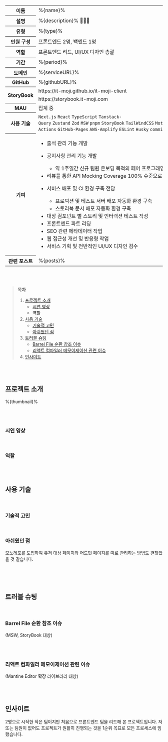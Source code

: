 <table id="project-summary">
  <colgroup>
    <col />
    <col width="84%" />
  </colgroup>
  <tbody>
    <tr>
      <th>이름</th>
      <td>%{name}%</td>
    </tr>
    <tr>
      <th>설명</th>
      <td>%{description}% 🧑🏻‍💻</td>
    </tr>
    <tr>
      <th>유형</th>
      <td>%{type}%</td>
    </tr>
    <tr>
      <th>인원 구성</th>
      <td>프론트엔드 2명, 백엔드 1명</td>
    </tr>
    <tr>
      <th>역할</th>
      <td>프론트엔드 리드, UI/UX 디자인 총괄</td>
    </tr>
    <tr>
      <th>기간</th>
      <td>%{period}%</td>
    </tr>
    <tr>
      <th>도메인</th>
      <td>%{serviceURL}%</td>
    </tr>
    <tr>
      <th>GitHub</th>
      <td>%{githubURL}%</td>
    </tr>
    <tr>
      <th rowspan="2">StoryBook</th>
      <td>https://it-moji.github.io/it-moji-client</td>
    </tr>
    <tr>
      <td>https://storybook.it-moji.com</td>
    </tr>
    <tr>
      <th>MAU</th>
      <td>집계 중</td>
    </tr>
    <tr>
      <th>사용 기술</th>
      <td>
        <code>Next.js</code>&nbsp;<code>React</code>&nbsp;<code>TypeScript</code>&nbsp;<code>Tanstack-Query</code>&nbsp;<code>Zustand</code>&nbsp;<code>Zod</code>&nbsp;<code>MSW</code>&nbsp;<code>pnpm</code>&nbsp;<code>StoryBook</code>&nbsp;<code>TailWindCSS</code>&nbsp;<code>Motion</code>&nbsp;<code>Mantine</code>&nbsp;<code>GitHub-Actions</code>&nbsp;<code>GitHub-Pages</code>&nbsp;<code>AWS-Amplify</code>&nbsp;<code>ESLint</code>&nbsp;<code>Husky</code>&nbsp;<code>commitlint</code>
      </td>
    </tr>
    <tr>
      <th>기여</th>
      <td>
        <ul>
          <li>출석 관리 기능 개발</li>
          <li>
            <p>공지사항 관리 기능 개발</p>
            <ul>
              <li>약 1주일간 신규 팀원 온보딩 목적의 페어 프로그래밍 진행</li>
            </ul>
          </li>
          <li>리뷰를 통한 API Mocking Coverage 100% 수준으로 유지</li>
          <li>
            <p>서비스 배포 및 CI 환경 구축 전담</p>
            <ul>
              <li>프로덕션 및 테스트 서버 배포 자동화 환경 구축</li>
              <li>스토리북 문서 배포 자동화 환경 구축</li>
            </ul>
          </li>
          <li>대상 컴포넌트 별 스토리 및 인터랙션 테스트 작성</li>
          <li>프론트엔드 파트 리딩</li>
          <li>SEO 관련 메타데이터 작업</li>
          <li>웹 접근성 개선 및 반응형 작업</li>
          <li>서비스 기획 및 전반적인 UI/UX 디자인 검수</li>
        </ul>
      </td>
    </tr>
    <tr>
      <th>관련 포스트</th>
      <td>%{posts}%</td>
    </tr>
  </tbody>
</table>

<br />
<br />

> **목차**
>
> 1. [프로젝트 소개](#프로젝트-소개)
>    - [시연 영상](#시연-영상)
>    - [역할](#역할)
> 2. [사용 기술](#사용-기술)
>    - [기술적 고민](#기술적-고민)
>    - [아쉬웠던 점](#아쉬웠던-점)
> 3. [트러블 슈팅](#트러블-슈팅)
>    - [Barrel File 순환 참조 이슈](#barrel-file-순환-참조-이슈)
>    - [리액트 컴파일러 메모이제이션 관련 이슈](#리액트-컴파일러-메모이제이션-관련-이슈)
> 4. [인사이트](#인사이트)

<br />
<br />

## 프로젝트 소개

%{thumbnail}%

<br />

<br />

### 시연 영상

<br />

### 역할

<br />
<br />

## 사용 기술

<br />

### 기술적 고민

<br />

### 아쉬웠던 점

모노레포를 도입하여 유저 대상 페이지와 어드민 페이지를 따로 관리하는 방법도 괜찮았을 것 같습니다.

<br />

<br />
<br />

## 트러블 슈팅

<br />

### Barrel File 순환 참조 이슈

(MSW, StoryBook 대상)

<br />
<br />

### 리액트 컴파일러 메모이제이션 관련 이슈

(Mantine Editor 확장 라이브러리 대상)

<br />
<br />

## 인사이트

2명으로 시작한 작은 팀이지만 처음으로 프론트엔드 팀을 리드해 본 프로젝트입니다. 저 또는 팀원이 없어도 프로젝트가 원활히 진행되는 것을 1순위 목표로 모든 프로세스에 임했습니다.

<br />
<br />
